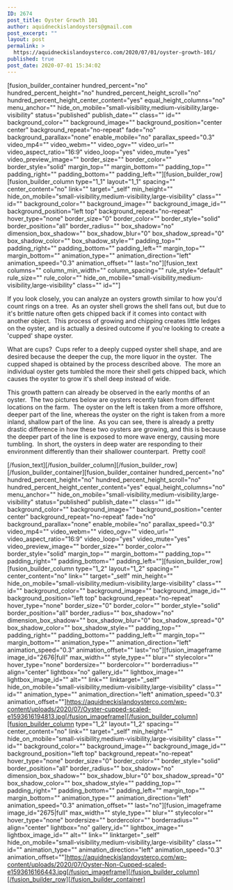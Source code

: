 ```yaml
---
ID: 2674
post_title: Oyster Growth 101
author: aquidneckislandoysters@gmail.com
post_excerpt: ""
layout: post
permalink: >
  https://aquidneckislandoysterco.com/2020/07/01/oyster-growth-101/
published: true
post_date: 2020-07-01 15:34:02
---
```

[fusion_builder_container hundred_percent="no" hundred_percent_height="no" hundred_percent_height_scroll="no" hundred_percent_height_center_content="yes" equal_height_columns="no" menu_anchor="" hide_on_mobile="small-visibility,medium-visibility,large-visibility" status="published" publish_date="" class="" id="" background_color="" background_image="" background_position="center center" background_repeat="no-repeat" fade="no" background_parallax="none" enable_mobile="no" parallax_speed="0.3" video_mp4="" video_webm="" video_ogv="" video_url="" video_aspect_ratio="16:9" video_loop="yes" video_mute="yes" video_preview_image="" border_size="" border_color="" border_style="solid" margin_top="" margin_bottom="" padding_top="" padding_right="" padding_bottom="" padding_left=""][fusion_builder_row][fusion_builder_column type="1_1" layout="1_1" spacing="" center_content="no" link="" target="_self" min_height="" hide_on_mobile="small-visibility,medium-visibility,large-visibility" class="" id="" background_color="" background_image="" background_image_id="" background_position="left top" background_repeat="no-repeat" hover_type="none" border_size="0" border_color="" border_style="solid" border_position="all" border_radius="" box_shadow="no" dimension_box_shadow="" box_shadow_blur="0" box_shadow_spread="0" box_shadow_color="" box_shadow_style="" padding_top="" padding_right="" padding_bottom="" padding_left="" margin_top="" margin_bottom="" animation_type="" animation_direction="left" animation_speed="0.3" animation_offset="" last="no"][fusion_text columns="" column_min_width="" column_spacing="" rule_style="default" rule_size="" rule_color="" hide_on_mobile="small-visibility,medium-visibility,large-visibility" class="" id=""]

If you look closely, you can analyze an oysters growth similar to how you'd count rings on a tree.  As an oyster shell grows the shell fans out, but due to it's brittle nature often gets chipped back if it comes into contact with another object.  This process of growing and chipping creates little ledges on the oyster, and is actually a desired outcome if you're looking to create a 'cupped' shape oyster.

What are cups?  Cups refer to a deeply cupped oyster shell shape, and are desired because the deeper the cup, the more liquor in the oyster.  The cupped shaped is obtained by the process described above.  The more an individual oyster gets tumbled the more their shell gets chipped back, which causes the oyster to grow it's shell deep instead of wide.

This growth pattern can already be observed in the early months of an oyster.  The two pictures below are oysters recently taken from different locations on the farm.  The oyster on the left is taken from a more offshore, deeper part of the line, whereas the oyster on the right is taken from a more inland, shallow part of the line.  As you can see, there is already a pretty drastic difference in how these two oysters are growing, and this is because the deeper part of the line is exposed to more wave energy, causing more tumbling.  In short, the oysters in deep water are responding to their environment differently than their shallower counterpart.  Pretty cool!

[/fusion_text][/fusion_builder_column][/fusion_builder_row][/fusion_builder_container][fusion_builder_container hundred_percent="no" hundred_percent_height="no" hundred_percent_height_scroll="no" hundred_percent_height_center_content="yes" equal_height_columns="no" menu_anchor="" hide_on_mobile="small-visibility,medium-visibility,large-visibility" status="published" publish_date="" class="" id="" background_color="" background_image="" background_position="center center" background_repeat="no-repeat" fade="no" background_parallax="none" enable_mobile="no" parallax_speed="0.3" video_mp4="" video_webm="" video_ogv="" video_url="" video_aspect_ratio="16:9" video_loop="yes" video_mute="yes" video_preview_image="" border_size="" border_color="" border_style="solid" margin_top="" margin_bottom="" padding_top="" padding_right="" padding_bottom="" padding_left=""][fusion_builder_row][fusion_builder_column type="1_2" layout="1_2" spacing="" center_content="no" link="" target="_self" min_height="" hide_on_mobile="small-visibility,medium-visibility,large-visibility" class="" id="" background_color="" background_image="" background_image_id="" background_position="left top" background_repeat="no-repeat" hover_type="none" border_size="0" border_color="" border_style="solid" border_position="all" border_radius="" box_shadow="no" dimension_box_shadow="" box_shadow_blur="0" box_shadow_spread="0" box_shadow_color="" box_shadow_style="" padding_top="" padding_right="" padding_bottom="" padding_left="" margin_top="" margin_bottom="" animation_type="" animation_direction="left" animation_speed="0.3" animation_offset="" last="no"][fusion_imageframe image_id="2676|full" max_width="" style_type="" blur="" stylecolor="" hover_type="none" bordersize="" bordercolor="" borderradius="" align="center" lightbox="no" gallery_id="" lightbox_image="" lightbox_image_id="" alt="" link="" linktarget="_self" hide_on_mobile="small-visibility,medium-visibility,large-visibility" class="" id="" animation_type="" animation_direction="left" animation_speed="0.3" animation_offset=""]https://aquidneckislandoysterco.com/wp-content/uploads/2020/07/Oyster-cupped-scaled-e1593616194813.jpg[/fusion_imageframe][/fusion_builder_column][fusion_builder_column type="1_2" layout="1_2" spacing="" center_content="no" link="" target="_self" min_height="" hide_on_mobile="small-visibility,medium-visibility,large-visibility" class="" id="" background_color="" background_image="" background_image_id="" background_position="left top" background_repeat="no-repeat" hover_type="none" border_size="0" border_color="" border_style="solid" border_position="all" border_radius="" box_shadow="no" dimension_box_shadow="" box_shadow_blur="0" box_shadow_spread="0" box_shadow_color="" box_shadow_style="" padding_top="" padding_right="" padding_bottom="" padding_left="" margin_top="" margin_bottom="" animation_type="" animation_direction="left" animation_speed="0.3" animation_offset="" last="no"][fusion_imageframe image_id="2675|full" max_width="" style_type="" blur="" stylecolor="" hover_type="none" bordersize="" bordercolor="" borderradius="" align="center" lightbox="no" gallery_id="" lightbox_image="" lightbox_image_id="" alt="" link="" linktarget="_self" hide_on_mobile="small-visibility,medium-visibility,large-visibility" class="" id="" animation_type="" animation_direction="left" animation_speed="0.3" animation_offset=""]https://aquidneckislandoysterco.com/wp-content/uploads/2020/07/Oyster-Non-Cupped-scaled-e1593616166443.jpg[/fusion_imageframe][/fusion_builder_column][/fusion_builder_row][/fusion_builder_container]